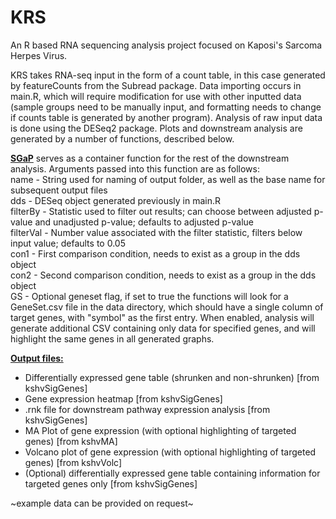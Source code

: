 # KRS
An R based RNA sequencing analysis project focused on Kaposi's Sarcoma Herpes Virus.

KRS takes RNA-seq input in the form of a count table, in this case generated by featureCounts from the Subread package.  Data importing occurs in main.R, which will require modification for use with other inputted data (sample groups need to be manually input, and formatting needs to change if counts table is generated by another program).  Analysis of raw input data is done using the DESeq2 package.  Plots and downstream analysis are generated by a number of functions, described below.

<ins>**SGaP**</ins> serves as a container function for the rest of the downstream analysis.  Arguments passed into this function are as follows:
<br>name - String used for naming of output folder, as well as the base name for subsequent output files
<br>dds - DESeq object generated previously in main.R
<br>filterBy - Statistic used to filter out results; can choose between adjusted p-value and unadjusted p-value; defaults to adjusted p-value
<br>filterVal - Number value associated with the filter statistic, filters below input value; defaults to 0.05
<br>con1 - First comparison condition, needs to exist as a group in the dds object
<br>con2 - Second comparison condition, needs to exist as a group in the dds object
<br>GS - Optional geneset flag, if set to true the functions will look for a GeneSet.csv file in the data directory, which should have a single column of target genes, with "symbol" as the first entry.  When enabled, analysis will generate additional CSV containing only data for specified genes, and will highlight the same genes in all generated graphs.

<ins>**Output files:**</ins>
- Differentially expressed gene table (shrunken and non-shrunken) [from kshvSigGenes]
- Gene expression heatmap [from kshvSigGenes]
- .rnk file for downstream pathway expression analysis [from kshvSigGenes]
- MA Plot of gene expression (with optional highlighting of targeted genes) [from kshvMA]
- Volcano plot of gene expression (with optional highlighting of targeted genes) [from kshvVolc]
- (Optional) differentially expressed gene table containing information for targeted genes only [from kshvSigGenes]


~example data can be provided on request~
